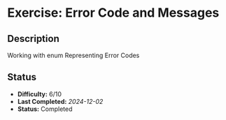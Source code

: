 # Exercise: Error Code and Messages

## Description
Working with enum Representing Error Codes

## Status
- **Difficulty:** 6/10
- **Last Completed:** _2024-12-02_
- **Status:** Completed